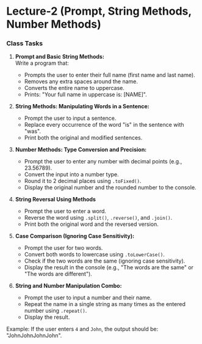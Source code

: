 # **Lecture-2 (Prompt, String Methods, Number Methods)**

### **Class Tasks**

1. **Prompt and Basic String Methods:**  
   Write a program that:  
   * Prompts the user to enter their full name (first name and last name).  
   * Removes any extra spaces around the name.  
   * Converts the entire name to uppercase.  
   * Prints: "Your full name in uppercase is: [NAME]".  
       
2. **String Methods: Manipulating Words in a Sentence:**  
   * Prompt the user to input a sentence.  
   * Replace every occurrence of the word "is" in the sentence with "was".  
   * Print both the original and modified sentences.  
       
3. **Number Methods: Type Conversion and Precision:**  
   * Prompt the user to enter any number with decimal points (e.g., 23.56789).  
   * Convert the input into a number type.  
   * Round it to 2 decimal places using `.toFixed()`.  
   * Display the original number and the rounded number to the console.  

4. **String Reversal Using Methods**  
   * Prompt the user to enter a word.  
   * Reverse the word using `.split()`, `.reverse()`, and `.join()`.  
   * Print both the original word and the reversed version.  

5. **Case Comparison (Ignoring Case Sensitivity):**  
   * Prompt the user for two words.  
   * Convert both words to lowercase using `.toLowerCase()`.  
   * Check if the two words are the same (ignoring case sensitivity).  
   * Display the result in the console (e.g., "The words are the same" or "The words are different").  

6. **String and Number Manipulation Combo:**  
   * Prompt the user to input a number and their name.  
   * Repeat the name in a single string as many times as the entered number using `.repeat()`.  
   * Display the result.

Example: If the user enters `4` and `John`, the output should be: "JohnJohnJohnJohn".
